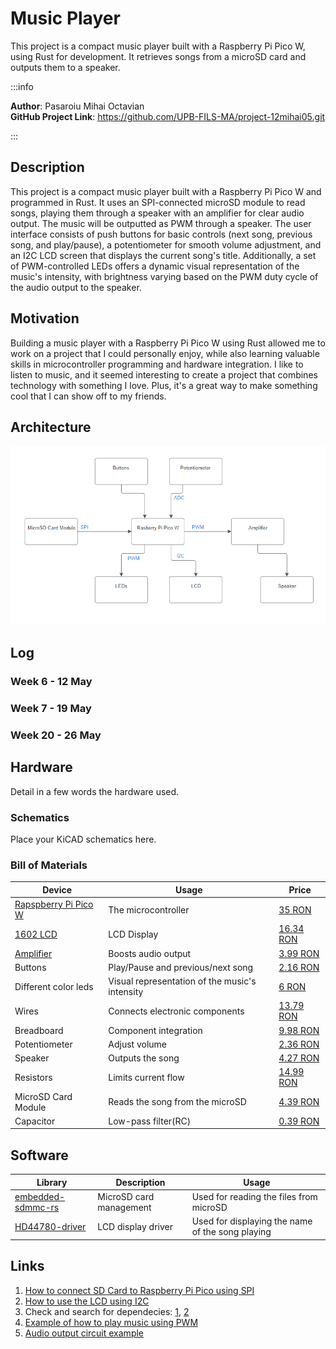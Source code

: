 # Music Player
This project is a compact music player built with a Raspberry Pi Pico W, using Rust for development. It retrieves songs from a microSD card and outputs them to a speaker. 

:::info 

**Author**: Pasaroiu Mihai Octavian \
**GitHub Project Link**: https://github.com/UPB-FILS-MA/project-12mihai05.git

:::

## Description

This project is a compact music player built with a Raspberry Pi Pico W and programmed in Rust. It uses an SPI-connected microSD module to read songs, playing them through a speaker with an amplifier for clear audio output. The music will be outputted as PWM through a speaker. The user interface consists of push buttons for basic controls (next song, previous song, and play/pause), a potentiometer for smooth volume adjustment, and an I2C LCD screen that displays the current song's title. 
Additionally, a set of PWM-controlled LEDs offers a dynamic visual representation of the music's intensity, with brightness varying based on the PWM duty cycle of the audio output to the speaker.

## Motivation

Building a music player with a Raspberry Pi Pico W using Rust allowed me to work on a project that I could personally enjoy, while also learning valuable skills in microcontroller programming and hardware integration. I like to listen to music, and it seemed interesting to create a project that combines technology with something I love. Plus, it's a great way to make something cool that I can show off to my friends.

## Architecture 

![Architecture Diagram](Arhitecture.png)

## Log

<!-- write every week your progress here -->

### Week 6 - 12 May

### Week 7 - 19 May

### Week 20 - 26 May

## Hardware

Detail in a few words the hardware used.

### Schematics

Place your KiCAD schematics here.

### Bill of Materials

<!-- Fill out this table with all the hardware components that you might need.

The format is 
```
| [Device](link://to/device) | This is used ... | [price](link://to/store) |

```

-->

| Device | Usage | Price |
|--------|--------|-------|
| [Rapspberry Pi Pico W](https://www.raspberrypi.com/documentation/microcontrollers/raspberry-pi-pico.html) | The microcontroller | [35 RON](https://www.optimusdigital.ro/en/raspberry-pi-boards/12394-raspberry-pi-pico-w.html) |
| [1602 LCD](https://www.waveshare.com/datasheet/LCD_en_PDF/LCD1602.pdf) | LCD Display | [16.34 RON](https://www.optimusdigital.ro/ro/optoelectronice-lcd-uri/2894-lcd-cu-interfata-i2c-si-backlight-albastru.html?search_query=LCD+1602+cu+Interfata+I2C+si+Backlight+Albastru&results=2) |
| [Amplifier](https://www.mouser.com/datasheet/2/115/PAM8403-247318.pdf) | Boosts audio output | [3.99 RON](https://www.optimusdigital.ro/ro/audio-amplificatoare-audio/165-amplificator-in-miniatura.html) |
| Buttons | Play/Pause and previous/next song | [2.16 RON](https://www.optimusdigital.ro/ro/butoane-i-comutatoare/1119-buton-6x6x6.html) |
| Different color leds | Visual representation of the music's intensity | [6 RON](https://www.optimusdigital.ro/ro/optoelectronice-led-uri/696-led-rou-de-3-mm-cu-lentile-difuze.html?search_query=LED+Ro%C8%99u+de+3+mm+cu+Lentile+Difuze&results=2) |
| Wires | Connects electronic components | [13.79 RON](https://www.optimusdigital.ro/ro/fire-fire-mufate/12-set-de-cabluri-pentru-breadboard.html) |
| Breadboard | Component integration | [9.98 RON](https://www.optimusdigital.ro/ro/fire-fire-mufate/12-set-de-cabluri-pentru-breadboard.html) |
| Potentiometer | Adjust volume | [2.36 RON](https://www.optimusdigital.ro/ro/componente-electronice-potentiometre/901-rezistor-variabil-10k-wh148.html?search_query=Rezistor+Variabil+10k+WH148+%28Poten%C8%9Biometru%29&results=2) |
| Speaker | Outputs the song | [4.27 RON](https://www.optimusdigital.ro/ro/audio-difuzoare/2147-difuzor-de-1-w.html?search_query=Difuzor+de+1+W&results=100) |
| Resistors | Limits current flow | [14.99 RON](https://www.optimusdigital.ro/ro/componente-electronice-rezistoare/33-rezistoare-set.html) |
| MicroSD Card Module | Reads the song from the microSD| [4.39 RON](https://www.optimusdigital.ro/ro/componente-electronice-rezistoare/33-rezistoare-set.html) |
| Capacitor | Low-pass filter(RC) | [0.39 RON](https://www.optimusdigital.ro/en/capacitors/2749-capacitor-10nf.html) |



## Software

| Library | Description | Usage |
|---------|-------------|-------|
| [embedded-sdmmc-rs](https://github.com/rust-embedded-community/embedded-sdmmc-rs) | MicroSD card management | Used for reading the files from microSD |
| [HD44780-driver](https://github.com/JohnDoneth/hd44780-driver) | LCD display driver | Used for displaying the name of the song playing |

## Links

<!-- Add a few links that inspired you and that you think you will use for your project -->

1. [How to connect SD Card to Raspberry Pi Pico using SPI](https://www.youtube.com/watch?v=JrYT7aJnP_I)
2. [How to use the LCD using I2C](https://www.tomshardware.com/how-to/lcd-display-raspberry-pi-pico)
3. Check and search for dependecies: [1](https://docs.rs/), [2](https://crates.io/)
4. [Example of how to play music using PWM](https://bandarra.me/2022/08/02/Play-Music-with-the-Raspberry-Pi-Pico-and-Rust/)
5. [Audio output circuit example](https://www.hackster.io/news/learn-how-to-use-pwm-to-generate-an-audio-signal-from-your-raspberry-pi-pico-00347dece8b8)
